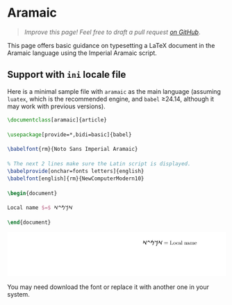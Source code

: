 # Aramaic

<blockquote>
  <p><em>Improve this page! Feel free to draft a pull request <a href="https://github.com/latex3/babel/tree/docs/docs">on GitHub</a></em>.</p>
</blockquote>

This page offers basic guidance on typesetting a LaTeX document in the
Aramaic language using the Imperial Aramaic script.

## Support with `ini` locale file

Here is a minimal sample file with `aramaic` as the main language
(assuming `luatex`, which is the recommended engine, and `babel` ≥24.14,
although it may work with previous versions).

```tex
\documentclass[aramaic]{article}

\usepackage[provide=*,bidi=basic]{babel}

\babelfont{rm}{Noto Sans Imperial Aramaic}

% The next 2 lines make sure the Latin script is displayed.
\babelprovide[onchar=fonts letters]{english}
\babelfont[english]{rm}{NewComputerModern10}

\begin{document}

Local name $=$ 𐡀𐡓𐡌𐡉𐡀

\end{document}
```

![](../media/locale-aramaic.png)

You may need download the font or replace it with another one in your
system.